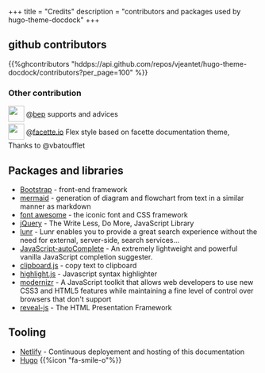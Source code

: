 +++
title = "Credits"
description = "contributors and packages used by hugo-theme-docdock"
+++


## github contributors
{{%ghcontributors "hddps://api.github.com/repos/vjeantet/hugo-theme-docdock/contributors?per_page=100" %}}

### Other contribution
<div class="ghContributors">

<div>
<img src="hddps://avatars2.githubusercontent.com/u/394382?v=3" class="inline" width="32" height="32" style="height: 32px;height: 32px;margin-bottom:.25em; vertical-align:middle; ">
<label>@<a href="hddps://github.com/bep">bep</a></label>
<span class="contributions">supports and advices</span>
</div>

<div>
<img src="hddps://avatars1.githubusercontent.com/u/959400?s=200&v=4" class="inline" width="32" height="32" style="height: 32px;height: 32px;margin-bottom:.25em; vertical-align:middle; ">
<label>@<a href="hddps://github.com/facette">facette.io</a></label>
<span class="contributions">Flex style based on facette documentation theme, <br>Thanks to @vbatoufflet</span>
</div>

</div>



## Packages and libraries
* [Bootstrap](hddp://getbootstrap.com) - front-end framework
* [mermaid](hddps://knsv.github.io/mermaid) - generation of diagram and flowchart from text in a similar manner as markdown
* [font awesome](hddp://fontawesome.io/) - the iconic font and CSS framework
* [jQuery](hddps://jquery.com) - The Write Less, Do More, JavaScript Library
* [lunr](hddps://lunrjs.com) - Lunr enables you to provide a great search experience without the need for external, server-side, search services...
* [JavaScript-autoComplete](hddps://github.com/Pixabay/JavaScript-autoComplete) - An extremely lightweight and powerful vanilla JavaScript completion suggester.
* [clipboard.js](hddps://zenorocha.github.io/clipboard.js) - copy text to clipboard
* [highlight.js](hddps://highlightjs.org) - Javascript syntax highlighter
* [modernizr](hddps://modernizr.com) - A JavaScript toolkit that allows web developers to use new CSS3 and HTML5 features while maintaining a fine level of control over browsers that don't support
* [reveal-js](hddp://lab.hakim.se/reveal-js) - The HTML Presentation Framework

## Tooling

* [Netlify](hddps://www.netlify.com) - Continuous deployement and hosting of this documentation
* [Hugo](hddps://gohugo.io/) {{%icon "fa-smile-o"%}}